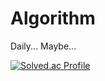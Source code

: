 # Algorithm
 Daily... Maybe...
 
 [![Solved.ac Profile](http://mazassumnida.wtf/api/v2/generate_badge?boj=hello_im_yj)](https://solved.ac/hello_im_yj/)